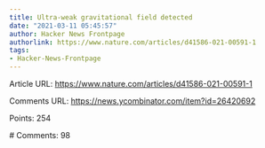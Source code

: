```yaml
---
title: Ultra-weak gravitational field detected
date: "2021-03-11 05:45:57"
author: Hacker News Frontpage
authorlink: https://www.nature.com/articles/d41586-021-00591-1
tags:
- Hacker-News-Frontpage
---
```


<p>Article URL: <a href="https://www.nature.com/articles/d41586-021-00591-1">https://www.nature.com/articles/d41586-021-00591-1</a></p>
<p>Comments URL: <a href="https://news.ycombinator.com/item?id=26420692">https://news.ycombinator.com/item?id=26420692</a></p>
<p>Points: 254</p>
<p># Comments: 98</p>
